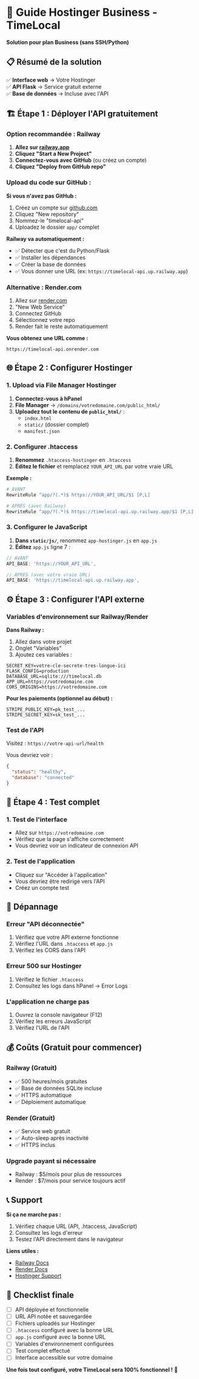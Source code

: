 # 🚀 Guide Hostinger Business - TimeLocal

**Solution pour plan Business (sans SSH/Python)**

## 📋 Résumé de la solution

✅ **Interface web** → Votre Hostinger  
✅ **API Flask** → Service gratuit externe  
✅ **Base de données** → Incluse avec l'API  

## 🏗️ Étape 1 : Déployer l'API gratuitement

### **Option recommandée : Railway**

1. **Allez sur [railway.app](https://railway.app)**
2. **Cliquez "Start a New Project"**
3. **Connectez-vous avec GitHub** (ou créez un compte)
4. **Cliquez "Deploy from GitHub repo"**

### **Upload du code sur GitHub :**

**Si vous n'avez pas GitHub :**
1. Créez un compte sur [github.com](https://github.com)
2. Cliquez "New repository"
3. Nommez-le "timelocal-api"
4. Uploadez le dossier `app/` complet

**Railway va automatiquement :**
- ✅ Détecter que c'est du Python/Flask
- ✅ Installer les dépendances
- ✅ Créer la base de données
- ✅ Vous donner une URL (ex: `https://timelocal-api.up.railway.app`)

### **Alternative : Render.com**
1. Allez sur [render.com](https://render.com) 
2. "New Web Service"
3. Connectez GitHub
4. Sélectionnez votre repo
5. Render fait le reste automatiquement

**Vous obtenez une URL comme :**
```
https://timelocal-api.onrender.com
```

## 🌐 Étape 2 : Configurer Hostinger

### **1. Upload via File Manager Hostinger**
1. **Connectez-vous à hPanel**
2. **File Manager** → `/domains/votredomaine.com/public_html/`
3. **Uploadez tout le contenu de `public_html/`** :
   - `index.html`
   - `static/` (dossier complet)
   - `manifest.json`

### **2. Configurer .htaccess**
1. **Renommez** `.htaccess-hostinger` en `.htaccess`
2. **Éditez le fichier** et remplacez `YOUR_API_URL` par votre vraie URL

**Exemple :**
```apache
# AVANT
RewriteRule ^app/?(.*)$ https://YOUR_API_URL/$1 [P,L]

# APRÈS (avec Railway)
RewriteRule ^app/?(.*)$ https://timelocal-api.up.railway.app/$1 [P,L]
```

### **3. Configurer le JavaScript**
1. **Dans `static/js/`**, renommez `app-hostinger.js` en `app.js`
2. **Éditez** `app.js` ligne 7 :

```javascript
// AVANT
API_BASE: 'https://YOUR_API_URL',

// APRÈS (avec votre vraie URL)
API_BASE: 'https://timelocal-api.up.railway.app',
```

## ⚙️ Étape 3 : Configurer l'API externe

### **Variables d'environnement sur Railway/Render**

**Dans Railway :**
1. Allez dans votre projet
2. Onglet "Variables" 
3. Ajoutez ces variables :

```env
SECRET_KEY=votre-cle-secrete-tres-longue-ici
FLASK_CONFIG=production
DATABASE_URL=sqlite:///timelocal.db
APP_URL=https://votredomaine.com
CORS_ORIGINS=https://votredomaine.com
```

**Pour les paiements (optionnel au début) :**
```env
STRIPE_PUBLIC_KEY=pk_test_...
STRIPE_SECRET_KEY=sk_test_...
```

### **Test de l'API**
Visitez : `https://votre-api-url/health`

Vous devriez voir :
```json
{
  "status": "healthy",
  "database": "connected"
}
```

## 🧪 Étape 4 : Test complet

### **1. Test de l'interface**
- Allez sur `https://votredomaine.com`
- Vérifiez que la page s'affiche correctement
- Vous devriez voir un indicateur de connexion API

### **2. Test de l'application**
- Cliquez sur "Accéder à l'application"
- Vous devriez être redirigé vers l'API
- Créez un compte test

## 🔧 Dépannage

### **Erreur "API déconnectée"**
1. Vérifiez que votre API externe fonctionne
2. Vérifiez l'URL dans `.htaccess` et `app.js`
3. Vérifiez les CORS dans l'API

### **Erreur 500 sur Hostinger**
1. Vérifiez le fichier `.htaccess`
2. Consultez les logs dans hPanel → Error Logs

### **L'application ne charge pas**
1. Ouvrez la console navigateur (F12)
2. Vérifiez les erreurs JavaScript
3. Vérifiez l'URL de l'API

## 💰 Coûts (Gratuit pour commencer)

### **Railway (Gratuit)**
- ✅ 500 heures/mois gratuites
- ✅ Base de données SQLite incluse
- ✅ HTTPS automatique
- ✅ Déploiement automatique

### **Render (Gratuit)**
- ✅ Service web gratuit
- ✅ Auto-sleep après inactivité
- ✅ HTTPS inclus

### **Upgrade payant si nécessaire**
- Railway : $5/mois pour plus de ressources
- Render : $7/mois pour service toujours actif

## 📞 Support

**Si ça ne marche pas :**
1. Vérifiez chaque URL (API, .htaccess, JavaScript)
2. Consultez les logs d'erreur
3. Testez l'API directement dans le navigateur

**Liens utiles :**
- [Railway Docs](https://docs.railway.app)
- [Render Docs](https://render.com/docs)
- [Hostinger Support](https://support.hostinger.com)

## 🎯 Checklist finale

- [ ] API déployée et fonctionnelle
- [ ] URL API notée et sauvegardée  
- [ ] Fichiers uploadés sur Hostinger
- [ ] `.htaccess` configuré avec la bonne URL
- [ ] `app.js` configuré avec la bonne URL
- [ ] Variables d'environnement configurées
- [ ] Test complet effectué
- [ ] Interface accessible sur votre domaine

**Une fois tout configuré, votre TimeLocal sera 100% fonctionnel !** 🎉